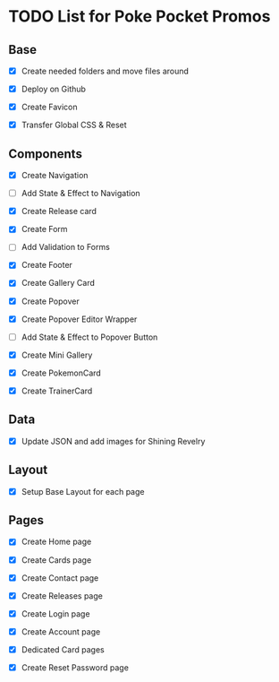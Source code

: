 # TODO List for Poke Pocket Promos

## Base

- [x] Create needed folders and move files around

- [x] Deploy on Github

- [x] Create Favicon

- [x] Transfer Global CSS & Reset

## Components

- [x] Create Navigation

- [ ] Add State & Effect to Navigation

- [x] Create Release card

- [x] Create Form

- [ ] Add Validation to Forms

- [x] Create Footer

- [x] Create Gallery Card

- [x] Create Popover

- [x] Create Popover Editor Wrapper

- [ ] Add State & Effect to Popover Button

- [x] Create Mini Gallery

- [x] Create PokemonCard

- [x] Create TrainerCard

## Data

- [x] Update JSON and add images for Shining Revelry

## Layout

- [x] Setup Base Layout for each page

## Pages

- [x] Create Home page

- [x] Create Cards page

- [x] Create Contact page

- [x] Create Releases page

- [x] Create Login page

- [x] Create Account page

- [x] Dedicated Card pages

- [x] Create Reset Password page